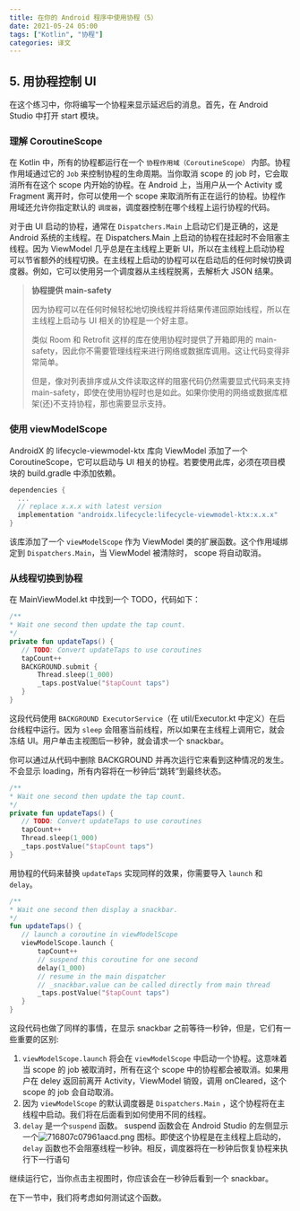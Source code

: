 ```yaml
---
title: 在你的 Android 程序中使用协程（5）
date: 2021-05-24 05:00
tags: ["Kotlin", "协程"]
categories: 译文
---
```


## 5. 用协程控制 UI

在这个练习中，你将编写一个协程来显示延迟后的消息。首先，在 Android Studio 中打开 start 模块。

### 理解 CoroutineScope

在 Kotlin 中，所有的协程都运行在一个 `协程作用域（CoroutineScope）` 内部。协程作用域通过它的 `Job` 来控制协程的生命周期。当你取消 scope 的 job 时，它会取消所有在这个 scope 内开始的协程。在 Android 上，当用户从一个 Activity 或 Fragment 离开时，你可以使用一个 scope 来取消所有正在运行的协程。协程作用域还允许你指定默认的 `调度器`，调度器控制在哪个线程上运行协程的代码。

对于由 UI 启动的协程，通常在 `Dispatchers.Main` 上启动它们是正确的，这是 Android 系统的主线程。在 Dispatchers.Main 上启动的协程在挂起时不会阻塞主线程。因为 ViewModel 几乎总是在主线程上更新 UI，所以在主线程上启动协程可以节省额外的线程切换。在主线程上启动的协程可以在启动后的任何时候切换调度器。例如，它可以使用另一个调度器从主线程脱离，去解析大 JSON 结果。

> **协程提供 main-safety**
>
> 因为协程可以在任何时候轻松地切换线程并将结果传递回原始线程，所以在主线程上启动与 UI 相关的协程是一个好主意。
>
> 类似 Room 和 Retrofit 这样的库在使用协程时提供了开箱即用的 main-safety，因此你不需要管理线程来进行网络或数据库调用。这让代码变得非常简单。
>
> 但是，像对列表排序或从文件读取这样的阻塞代码仍然需要显式代码来支持 main-safety，即使在使用协程时也是如此。如果你使用的网络或数据库框架(还)不支持协程，那也需要显示支持。

### 使用 viewModelScope

AndroidX 的 lifecycle-viewmodel-ktx 库向 ViewModel 添加了一个 CoroutineScope，它可以启动与 UI 相关的协程。若要使用此库，必须在项目模块的 build.gradle 中添加依赖。

```groovy
dependencies {
  ...
  // replace x.x.x with latest version
  implementation "androidx.lifecycle:lifecycle-viewmodel-ktx:x.x.x"
}
```

该库添加了一个 `viewModelScope` 作为 ViewModel 类的扩展函数。这个作用域绑定到 `Dispatchers.Main`，当 ViewModel 被清除时， scope 将自动取消。

### 从线程切换到协程

在 MainViewModel.kt 中找到一个 TODO，代码如下：

```kotlin
/**
* Wait one second then update the tap count.
*/
private fun updateTaps() {
   // TODO: Convert updateTaps to use coroutines
   tapCount++
   BACKGROUND.submit {
       Thread.sleep(1_000)
       _taps.postValue("$tapCount taps")
   }
}
```

这段代码使用 `BACKGROUND ExecutorService`（在 util/Executor.kt 中定义）在后台线程中运行。因为 `sleep` 会阻塞当前线程，所以如果在主线程上调用它，就会冻结 UI。用户单击主视图后一秒钟，就会请求一个 snackbar。

你可以通过从代码中删除 BACKGROUND 并再次运行它来看到这种情况的发生。不会显示 loading，所有内容将在一秒钟后“跳转”到最终状态。

```kotlin
/**
* Wait one second then update the tap count.
*/
private fun updateTaps() {
   // TODO: Convert updateTaps to use coroutines
   tapCount++
   Thread.sleep(1_000)
   _taps.postValue("$tapCount taps")
}
```

用协程的代码来替换 `updateTaps` 实现同样的效果，你需要导入 `launch` 和 `delay`。

```kotlin
/**
* Wait one second then display a snackbar.
*/
fun updateTaps() {
   // launch a coroutine in viewModelScope
   viewModelScope.launch {
       tapCount++
       // suspend this coroutine for one second
       delay(1_000)
       // resume in the main dispatcher
       // _snackbar.value can be called directly from main thread
       _taps.postValue("$tapCount taps")
   }
}
```

这段代码也做了同样的事情，在显示 snackbar 之前等待一秒钟，但是，它们有一些重要的区别:

1. `viewModelScope.launch` 将会在 `viewModelScope` 中启动一个协程。这意味着当 scope 的 job 被取消时，所有在这个 scope 中的协程都会被取消。如果用户在 deley 返回前离开 Activity，ViewModel 销毁，调用 onCleared，这个 scope 的 job 会自动取消。
2. 因为 `viewModelScope` 的默认调度器是 `Dispatchers.Main` ，这个协程将在主线程中启动。我们将在后面看到如何使用不同的线程。
3. `delay` 是一个`suspend` 函数。 suspend 函数会在 Android Studio 的左侧显示一个![716807c07961aacd.png](https://developer.android.com/codelabs/kotlin-coroutines/img/716807c07961aacd.png) 图标。即使这个协程是在主线程上启动的，`delay` 函数也不会阻塞线程一秒钟。相反，调度器将在一秒钟后恢复协程来执行下一行语句

继续运行它，当你点击主视图时，你应该会在一秒钟后看到一个 snackbar。

在下一节中，我们将考虑如何测试这个函数。

